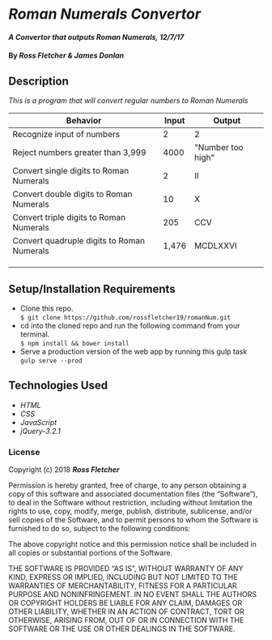 # _Roman Numerals Convertor_

#### _A Convertor that outputs Roman Numerals, 12/7/17_

#### By _**Ross Fletcher & James Donlan**_

## Description

_This is a program that will convert regular numbers to Roman Numerals_

|  Behavior | Input  | Output  |
|---|---|---|
|  Recognize input of numbers | 2 | 2 |
|  Reject numbers greater than 3,999 | 4000  | "Number too high"  |
|  Convert single digits to Roman Numerals | 2  | II  |
|  Convert double digits to Roman Numerals | 10  | X  |
|  Convert triple digits to Roman Numerals | 205  | CCV  |
|  Convert quadruple digits to Roman Numerals | 1,476  | MCDLXXVI  |
|   |   |   |
|   |   |   |
|   |   |   ||

## Setup/Installation Requirements

* Clone this repo. <br />
`$ git clone https://github.com/rossfletcher19/romanNum.git`
* cd into the cloned repo and run the following command from your terminal. <br/>
`$ npm install && bower install`
* Serve a production version of the web app by running this gulp task <br/>
`gulp serve --prod`



## Technologies Used

* _HTML_
* _CSS_
* _JavaScript_
* _jQuery-3.2.1_

### License

Copyright (c) 2018 **_Ross Fletcher_**

Permission is hereby granted, free of charge, to any person obtaining a copy of this software and associated documentation files (the “Software”), to deal in the Software without restriction, including without limitation the rights to use, copy, modify, merge, publish, distribute, sublicense, and/or sell copies of the Software, and to permit persons to whom the Software is furnished to do so, subject to the following conditions:

The above copyright notice and this permission notice shall be included in all copies or substantial portions of the Software.

THE SOFTWARE IS PROVIDED “AS IS”, WITHOUT WARRANTY OF ANY KIND, EXPRESS OR IMPLIED, INCLUDING BUT NOT LIMITED TO THE WARRANTIES OF MERCHANTABILITY, FITNESS FOR A PARTICULAR PURPOSE AND NONINFRINGEMENT. IN NO EVENT SHALL THE AUTHORS OR COPYRIGHT HOLDERS BE LIABLE FOR ANY CLAIM, DAMAGES OR OTHER LIABILITY, WHETHER IN AN ACTION OF CONTRACT, TORT OR OTHERWISE, ARISING FROM, OUT OF OR IN CONNECTION WITH THE SOFTWARE OR THE USE OR OTHER DEALINGS IN THE SOFTWARE.
